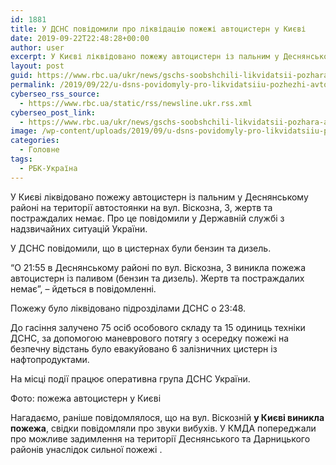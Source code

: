 ```yaml
---
id: 1881
title: У ДСНС повідомили про ліквідацію пожежі автоцистерн у Києві
date: 2019-09-22T22:48:28+00:00
author: user
excerpt: У Києві ліквідовано пожежу автоцистерн із пальним у Деснянському районі на території автостоянки на вул. Віскозна, 3, жертв та постраждалих немає....
layout: post
guid: https://www.rbc.ua/ukr/news/gschs-soobshchili-likvidatsii-pozhara-avtotsistern-1569187749.html
permalink: /2019/09/22/u-dsns-povidomyly-pro-likvidatsiiu-pozhezhi-avtotsystern-u-kyievi/
cyberseo_rss_source:
  - https://www.rbc.ua/static/rss/newsline.ukr.rss.xml
cyberseo_post_link:
  - https://www.rbc.ua/ukr/news/gschs-soobshchili-likvidatsii-pozhara-avtotsistern-1569187749.html
image: /wp-content/uploads/2019/09/u-dsns-povidomyly-pro-likvidatsiiu-pozhezhi-avtotsystern-u-kyievi.jpg
categories:
  - Головне
tags:
  - РБК-Україна
---
```

У Києві ліквідовано пожежу автоцистерн із пальним у Деснянському районі на території автостоянки на вул. Віскозна, 3, жертв та постраждалих немає. Про це повідомили у Державній службі з надзвичайних ситуацій України.

У ДСНС повідомили, що в цистернах були бензин та дизель.

&#8220;О 21:55 в Деснянському районі по вул. Віскозна, 3 виникла пожежа автоцистерн із паливом (бензин та дизель). Жертв та постраждалих немає&#8221;, &#8211; йдеться в повідомленні.

Пожежу було ліквідовано підрозділами ДСНС о 23:48.

До гасіння залучено 75 осіб особового складу та 15 одиниць техніки ДСНС, за допомогою маневрового потягу з осередку пожежі на безпечну відстань було евакуйовано 6 залізничних цистерн із нафтопродуктами.

На місці події працює оперативна група ДСНС України.

Фото: пожежа автоцистерн у Києві 

Нагадаємо, раніше повідомлялося, що на вул. Віскозній **у Києві виникла пожежа**, свідки повідомляли про звуки вибухів. У КМДА попереджали про можливе задимлення на території Деснянського та Дарницького районів унаслідок сильної пожежі .